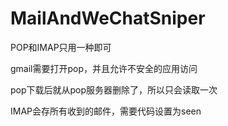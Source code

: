 # MailAndWeChatSniper

POP和IMAP只用一种即可

gmail需要打开pop，并且允许不安全的应用访问

pop下载后就从pop服务器删除了，所以只会读取一次

IMAP会存所有收到的邮件，需要代码设置为seen